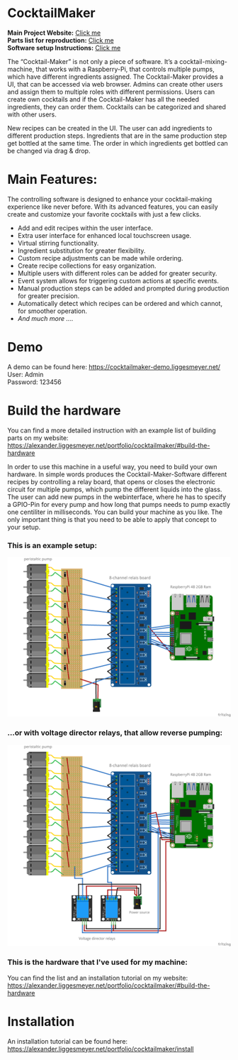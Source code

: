 # CocktailMaker

**Main Project Website:** [Click me](https://alexander.liggesmeyer.net/portfolio/cocktailmaker/)  
**Parts list for reproduction:** [Click me](https://alexander.liggesmeyer.net/portfolio/cocktailmaker/#build-the-hardware)  
**Software setup Instructions:** [Click me](https://alexander.liggesmeyer.net/portfolio/cocktailmaker/install)  

The “Cocktail-Maker” is not only a piece of software. 
It’s a cocktail-mixing-machine, that works with a Raspberry-Pi, 
that controls multiple pumps, which have different ingredients assigned. 
The Cocktail-Maker provides a UI, that can be accessed via web browser. 
Admins can create other users and assign them to multiple roles with 
different permissions. Users can create own cocktails and if the 
Cocktail-Maker has all the needed ingredients, they can order them. 
Cocktails can be categorized and shared with other users.

New recipes can be created in the UI. The user can add ingredients to 
different production steps. Ingredients that are in the same 
production step get bottled at the same time. 
The order in which ingredients get bottled can be changed via drag & 
drop.

# Main Features:

The controlling software is designed to enhance your cocktail-making experience like never before. With its advanced features, you can easily create and customize your favorite cocktails with just a few clicks.
- Add and edit recipes within the user interface.
- Extra user interface for enhanced local touchscreen usage.
- Virtual stirring functionality.
- Ingredient substitution for greater flexibility.
- Custom recipe adjustments can be made while ordering.
- Create recipe collections for easy organization.
- Multiple users with different roles can be added for greater security.
- Event system allows for triggering custom actions at specific events.
- Manual production steps can be added and prompted during production for greater precision.
- Automatically detect which recipes can be ordered and which cannot, for smoother operation.
- _And much more …._

# Demo
A demo can be found here: https://cocktailmaker-demo.liggesmeyer.net/
User: Admin  
Password: 123456  

# Build the hardware

You can find a more detailed instruction with an example list of building parts on my website: https://alexander.liggesmeyer.net/portfolio/cocktailmaker/#build-the-hardware

In order to use this machine in a useful way, you need to build your own hardware.
In simple words produces the Cocktail-Maker-Software different recipes by 
controlling a relay board, that opens or closes the electronic circuit 
for multiple pumps, which pump the different liquids into the glass.
The user can add new pumps in the webinterface, where he has to specify a GPIO-Pin
for every pump and how long that pumps needs to pump exactly one centiliter in 
milliseconds. You can build your machine as you like. The only important thing
is that you need to be able to apply that concept to your setup.
### This is an example setup:
![Blueprint](./documentation/img/blueprint.png "Blueprint")
### ...or with voltage director relays, that allow reverse pumping:
![Blueprint with voltage direcor](./documentation/img/blueprint-vd.png "Blueprint with voltage direcor")

### This is the hardware that I've used for my machine:
You can find the list and an installation tutorial on my website: https://alexander.liggesmeyer.net/portfolio/cocktailmaker/#build-the-hardware

# Installation

An installation tutorial can be found here: https://alexander.liggesmeyer.net/portfolio/cocktailmaker/install
